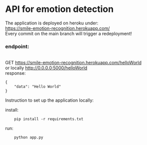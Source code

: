 # API for emotion detection

The application is deployed on heroku under:
<br>https://smile-emotion-recognition.herokuapp.com/
<br>Every commit on the main branch will trigger a redeployment!
### endpoint:
<br> GET https://smile-emotion-recognition.herokuapp.com/helloWorld
<br> or locally http://0.0.0.0:5000/helloWorld
<br> response:
```
{
    "data": "Hello World"
}
```


Instruction to set up the application locally:

install:
```
    pip install -r requirements.txt
```
run:
```
    python app.py
```